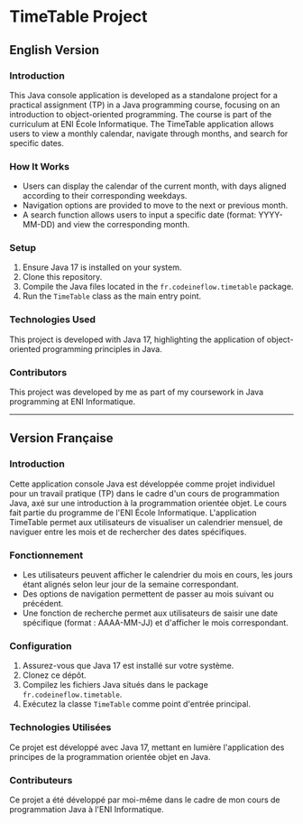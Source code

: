 # TimeTable Project

## English Version

### Introduction
This Java console application is developed as a standalone project for a practical assignment (TP) in a Java programming course, focusing on an introduction to object-oriented programming. The course is part of the curriculum at ENI École Informatique. The TimeTable application allows users to view a monthly calendar, navigate through months, and search for specific dates.

### How It Works
- Users can display the calendar of the current month, with days aligned according to their corresponding weekdays.
- Navigation options are provided to move to the next or previous month.
- A search function allows users to input a specific date (format: YYYY-MM-DD) and view the corresponding month.

### Setup
1. Ensure Java 17 is installed on your system.
2. Clone this repository.
3. Compile the Java files located in the `fr.codeineflow.timetable` package.
4. Run the `TimeTable` class as the main entry point.

### Technologies Used
This project is developed with Java 17, highlighting the application of object-oriented programming principles in Java.

### Contributors
This project was developed by me as part of my coursework in Java programming at ENI Informatique.

---

## Version Française

### Introduction
Cette application console Java est développée comme projet individuel pour un travail pratique (TP) dans le cadre d'un cours de programmation Java, axé sur une introduction à la programmation orientée objet. Le cours fait partie du programme de l'ENI École Informatique. L'application TimeTable permet aux utilisateurs de visualiser un calendrier mensuel, de naviguer entre les mois et de rechercher des dates spécifiques.

### Fonctionnement
- Les utilisateurs peuvent afficher le calendrier du mois en cours, les jours étant alignés selon leur jour de la semaine correspondant.
- Des options de navigation permettent de passer au mois suivant ou précédent.
- Une fonction de recherche permet aux utilisateurs de saisir une date spécifique (format : AAAA-MM-JJ) et d'afficher le mois correspondant.

### Configuration
1. Assurez-vous que Java 17 est installé sur votre système.
2. Clonez ce dépôt.
3. Compilez les fichiers Java situés dans le package `fr.codeineflow.timetable`.
4. Exécutez la classe `TimeTable` comme point d'entrée principal.

### Technologies Utilisées
Ce projet est développé avec Java 17, mettant en lumière l'application des principes de la programmation orientée objet en Java.

### Contributeurs
Ce projet a été développé par moi-même dans le cadre de mon cours de programmation Java à l'ENI Informatique.
